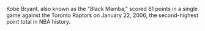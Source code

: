 Kobe Bryant, also known as the "Black Mamba," scored 81 points in a single game against the Toronto Raptors on January 22, 2006, the second-highest point total in NBA history.
